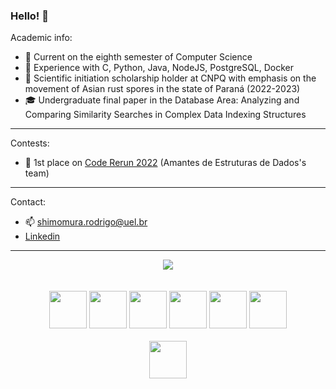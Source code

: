### Hello! 👋

Academic info:
- 🔭 Current on the eighth semester of Computer Science
- 🎯 Experience with C, Python, Java, NodeJS, PostgreSQL, Docker
- 📝 Scientific initiation scholarship holder at CNPQ with emphasis on the movement of Asian rust spores in the state of Paraná (2022-2023)
- 🎓 Undergraduate final paper in the Database Area: Analyzing and Comparing Similarity Searches in Complex Data Indexing Structures
---------------------------------------------------------------
Contests:
- 🥇 1st place on [Code Rerun 2022](https://www.ieeeuel.org/coderrerun/) (Amantes de Estruturas de Dados's team)
---------------------------------------------------------------
Contact:
- 📫 shimomura.rodrigo@uel.br
- [Linkedin](https://www.linkedin.com/in/rodrigo-mimura-shimomura-17851222a/)
---------------------------------------------------------------
<div align="center">  
  <img display:inline-block src="https://github-readme-stats.vercel.app/api/top-langs/?username=rmshimomura&layout=donut&theme=highcontrast&hide_border=true&langs_count=8"/>
</div>
<br><br>
<div align="center">  
  <img src="https://cdn.jsdelivr.net/gh/devicons/devicon/icons/c/c-original.svg" width="60" height="60" />
  <img src="https://cdn.jsdelivr.net/gh/devicons/devicon/icons/python/python-original.svg" width="60" height="60"/> 
  <img src="https://cdn.jsdelivr.net/gh/devicons/devicon/icons/java/java-original.svg" width="60" height="60" />
  <img src="https://cdn.jsdelivr.net/gh/devicons/devicon/icons/nodejs/nodejs-original.svg" width="60" height="60" />
  <img src="https://cdn.jsdelivr.net/gh/devicons/devicon/icons/postgresql/postgresql-original.svg" width="60" height="60" />  
  <img src="https://cdn.jsdelivr.net/gh/devicons/devicon/icons/docker/docker-original.svg" width="60" height="60" />
</div>
<br>
<div align="center">
  <img src="https://cdn.jsdelivr.net/gh/devicons/devicon/icons/linkedin/linkedin-original.svg" width="60" height="60"/>        
</div>
          
  

